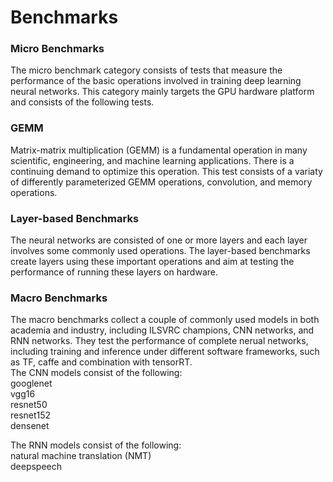 # Benchmarks
### Micro Benchmarks
The micro benchmark category consists of tests that measure the performance of the basic operations involved in training deep learning neural networks. This category mainly targets the GPU hardware platform and consists of the following tests.

### GEMM
Matrix-matrix multiplication (GEMM) is a fundamental operation in many scientific, engineering, and machine learning applications. There is a continuing demand to optimize this operation. This test consists of a variaty of differently parameterized GEMM operations, convolution, and memory operations.


### Layer-based Benchmarks
The neural networks are consisted of one or more layers and each layer involves some commonly used operations. The layer-based benchmarks create layers using these important operations and aim at testing the performance of running these layers on hardware.

### Macro Benchmarks
The macro benchmarks collect a couple of commonly used models in both academia and industry, including ILSVRC champions, CNN networks, and RNN networks. They test the performance of complete nerual networks, including training and inference under different software frameworks, such as TF, caffe and combination with tensorRT.   
The CNN models consist of the following:   
googlenet  
vgg16  
resnet50  
resnet152  
densenet
  
The RNN models consist of the following:  
natural machine translation (NMT)  
deepspeech
